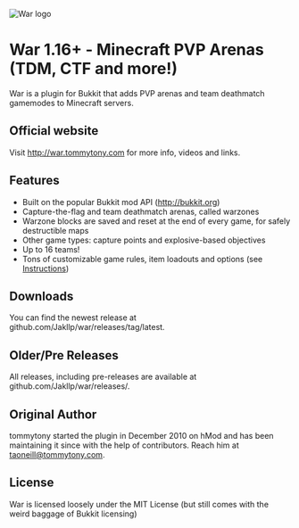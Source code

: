 ![War logo](http://i.imgur.com/LFdiF.png "War - Minecraft PVP Arenas - TDM, CTF and more!")

War 1.16+ - Minecraft PVP Arenas (TDM, CTF and more!)
===============================================

War is a plugin for Bukkit that adds PVP arenas and team deathmatch gamemodes to Minecraft servers.

Official website
----------------
Visit http://war.tommytony.com for more info, videos and links.

Features
--------
- Built on the popular Bukkit mod API (http://bukkit.org)
- Capture-the-flag and team deathmatch arenas, called warzones
- Warzone blocks are saved and reset at the end of every game, for safely destructible maps
- Other game types: capture points and explosive-based objectives
- Up to 16 teams!
- Tons of customizable game rules, item loadouts and options (see [Instructions](http://war.tommytony.com/instructions))

Downloads
---------
You can find the newest release at github.com/Jakllp/war/releases/tag/latest.

Older/Pre Releases
----------
All releases, including pre-releases are available at github.com/Jakllp/war/releases/.

Original Author
------
tommytony started the plugin in December 2010 on hMod and has been maintaining it since with the help of contributors.
Reach him at taoneill@tommytony.com.

License
-------
War is licensed loosely under the MIT License (but still comes with the weird baggage of Bukkit licensing)
